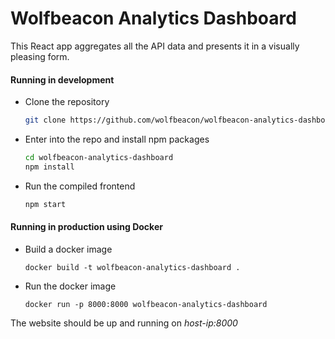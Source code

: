 # Wolfbeacon Analytics Dashboard

This React app aggregates all the API data and presents it in a visually pleasing form.

#### Running in development

- Clone the repository

  ```bash
  git clone https://github.com/wolfbeacon/wolfbeacon-analytics-dashboard
  ```

- Enter into the repo and install npm packages

  ```bash
  cd wolfbeacon-analytics-dashboard
  npm install
  ```

- Run the compiled frontend 

  ```bash
  npm start
  ```

#### Running in production using Docker

- Build a docker image

  ```
  docker build -t wolfbeacon-analytics-dashboard .
  ```

- Run the docker image

  ```
  docker run -p 8000:8000 wolfbeacon-analytics-dashboard
  ```

The website should be up and running on *host-ip:8000*